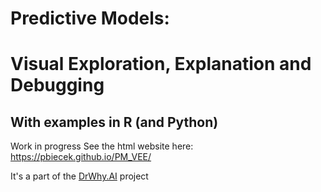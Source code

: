 # Predictive Models: 
# Visual Exploration, Explanation and Debugging
## With examples in R (and Python)

Work in progress 
See the html website here: https://pbiecek.github.io/PM_VEE/

It's a part of the [DrWhy.AI](http://drwhy.ai/) project
